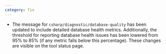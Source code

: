 ```yaml
---
category: fix
---
```

* The message for `csharp/diagnostic/database-quality` has been updated to include detailed database health metrics. Additionally, the threshold for reporting database health issues has been lowered from 95% to 85% (if any metric falls below this percentage). These changes are visible on the tool status page.
